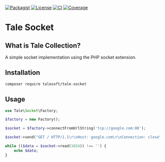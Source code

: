 
[![Packagist](https://img.shields.io/packagist/v/talesoft/tale-socket.svg?style=for-the-badge)](https://packagist.org/packages/talesoft/tale-socket)
[![License](https://img.shields.io/github/license/Talesoft/tale-socket.svg?style=for-the-badge)](https://github.com/Talesoft/tale-socket/blob/master/LICENSE.md)
[![CI](https://img.shields.io/travis/Talesoft/tale-socket.svg?style=for-the-badge)](https://travis-ci.org/Talesoft/tale-socket)
[![Coverage](https://img.shields.io/codeclimate/coverage/Talesoft/tale-socket.svg?style=for-the-badge)](https://codeclimate.com/github/Talesoft/tale-socket)

Tale Socket
===============

What is Tale Collection?
------------------------

A simple socket implementation using the PHP socket extension.

Installation
------------

```bash
composer require talesoft/tale-socket
```

Usage
-----

```php
use Tale\Socket\Factory;

$factory = new Factory();

$socket = $factory->connectFromUrlString('tcp://google.com:80');

$socket->send("GET / HTTP/1.1\r\nHost: google.com\r\nConnection: close\r\n\r\n");

while (($data = $socket->read(1024)) !== '') {
    echo $data;
}
```